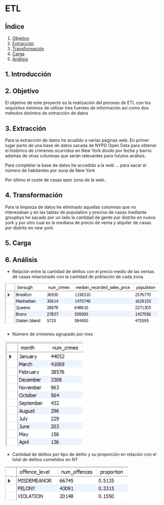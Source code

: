 # ETL

## Índice

1. [Objetivo](#objetivo)
2. [Extracción](#extracción)
3. [Transformación](#transformación)
4. [Carga](#carga)
5. [Análisis](#análisis)

## 1. Introducción



## 2. Objetivo

El objetivo de este proyecto es la realización del proceso de ETL con los requisitos minimos de utilizar tres fuentes de información así como dos métodos distintos de eztracción de datos

## 3. Extracción

Para la extracción de datos he acudido a varías páginas web. En primer lugar parto de una base de datos sacada de NYPD Open Data para obtener el histórico de crimenes ocurridos en New York divido por fecha y barrio además de otras columnas que serán relevantes para fututos análisis.

Para completar la base de datos he accedido a la web ... para sacar el número de habitantes por zona de New York 

Por último el coste de casas epor zona de la web..

## 4. Transformación

Para la limpieza de datos he eliminado aquellas columnas que no interesaban y en las tablas de population y precios de casas mediante groupbys he sacado por un lado la cantidad de gente por distrito en nueva york y por otro cual es la mediana de precio de venta y alquiler de casas por distrito en new york.


## 5. Carga

## 6. Análisis

- Relación entre la cantidad de delitos con el precio medio de las ventas de casas relacionado con la cantidad de población de cada zona. 

![sql](./pics/query1.png)

- Número de crimenes agrupado por mes 

![sql](./pics/query2.png)

- Cantidad de delitos por tipo de delito y su proporción en relación con el total de delitos cometidos en NY

![sql](./pics/query3.png)